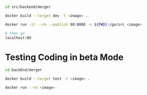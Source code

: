 ```sh
cd src/backend/merger

docker build --target dev -t <image> .

docker run -it --rm --publish 80:8080 -v ${PWD}:/go/src <image>

# then go
localhost:80
```

# Testing Coding in beta Mode

```sh
cd backEnd/merger

docker build --target test -t <image> .

docker run --rm <image>

```
